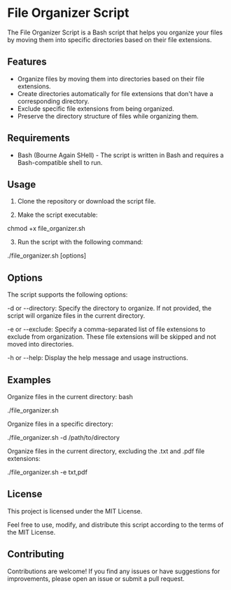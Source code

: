 # File Organizer Script

The File Organizer Script is a Bash script that helps you organize your files by moving them into specific directories based on their file extensions.

## Features

- Organize files by moving them into directories based on their file extensions.
- Create directories automatically for file extensions that don't have a corresponding directory.
- Exclude specific file extensions from being organized.
- Preserve the directory structure of files while organizing them.

## Requirements

- Bash (Bourne Again SHell) - The script is written in Bash and requires a Bash-compatible shell to run.

## Usage

1. Clone the repository or download the script file.

2. Make the script executable:


chmod +x file_organizer.sh

3. Run the script with the following command:

./file_organizer.sh [options]

## Options
The script supports the following options:

-d or --directory: Specify the directory to organize. If not provided, the script will organize files in the current directory.

-e or --exclude: Specify a comma-separated list of file extensions to exclude from organization. These file extensions will be skipped and not moved into directories.

-h or --help: Display the help message and usage instructions.

## Examples
Organize files in the current directory:
bash

./file_organizer.sh

Organize files in a specific directory:

./file_organizer.sh -d /path/to/directory

Organize files in the current directory, excluding the .txt and .pdf file extensions:

./file_organizer.sh -e txt,pdf
## License

This project is licensed under the MIT License.

Feel free to use, modify, and distribute this script according to the terms of the MIT License.

## Contributing

Contributions are welcome! If you find any issues or have suggestions for improvements, please open an issue or submit a pull request.
